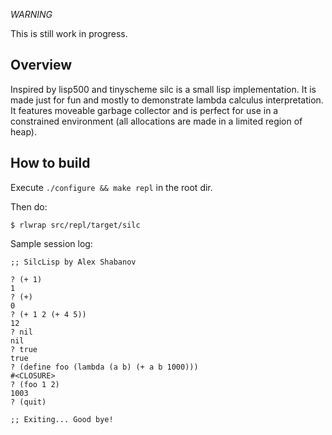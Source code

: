 *WARNING*

This is still work in progress.

## Overview

Inspired by lisp500 and tinyscheme silc is a small lisp implementation. It is made just for fun and mostly to demonstrate lambda calculus interpretation.
It features moveable garbage collector and is perfect for use in a constrained environment (all allocations are made in a limited region of heap).

## How to build

Execute ``./configure && make repl`` in the root dir.

Then do:

```
$ rlwrap src/repl/target/silc
```

Sample session log:

```
;; SilcLisp by Alex Shabanov

? (+ 1)
1
? (+)
0
? (+ 1 2 (+ 4 5))
12
? nil
nil
? true
true
? (define foo (lambda (a b) (+ a b 1000)))
#<CLOSURE>
? (foo 1 2)
1003
? (quit)

;; Exiting... Good bye!
```
